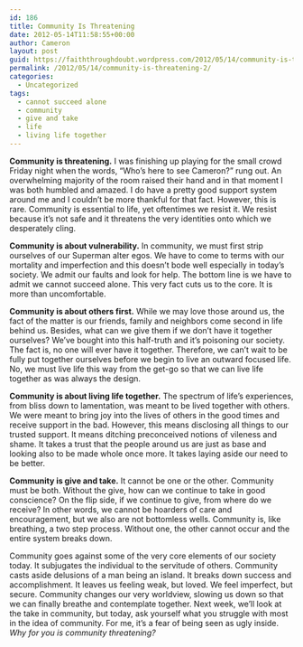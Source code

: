 ```yaml
---
id: 186
title: Community Is Threatening
date: 2012-05-14T11:58:55+00:00
author: Cameron
layout: post
guid: https://faiththroughdoubt.wordpress.com/2012/05/14/community-is-threatening/
permalink: /2012/05/14/community-is-threatening-2/
categories:
  - Uncategorized
tags:
  - cannot succeed alone
  - community
  - give and take
  - life
  - living life together
---
```

**Community is threatening.** I was finishing up playing for the small crowd Friday night when the words, “Who’s here to see Cameron?” rung out. An overwhelming majority of the room raised their hand and in that moment I was both humbled and amazed. I do have a pretty good support system around me and I couldn’t be more thankful for that fact. However, this is rare. Community is essential to life, yet oftentimes we resist it. We resist because it’s not safe and it threatens the very identities onto which we desperately cling.

**Community is about vulnerability.** In community, we must first strip ourselves of our Superman alter egos. We have to come to terms with our mortality and imperfection and this doesn’t bode well especially in today’s society. We admit our faults and look for help. The bottom line is we have to admit we cannot succeed alone. This very fact cuts us to the core. It is more than uncomfortable.

**Community is about others first.** While we may love those around us, the fact of the matter is our friends, family and neighbors come second in life behind us. Besides, what can we give them if we don’t have it together ourselves? We’ve bought into this half-truth and it’s poisoning our society. The fact is, no one will ever have it together. Therefore, we can’t wait to be fully put together ourselves before we begin to live an outward focused life. No, we must live life this way from the get-go so that we can live life together as was always the design.

**Community is about living life together.** The spectrum of life’s experiences, from bliss down to lamentation, was meant to be lived together with others. We were meant to bring joy into the lives of others in the good times and receive support in the bad. However, this means disclosing all things to our trusted support. It means ditching preconceived notions of vileness and shame. It takes a trust that the people around us are just as base and looking also to be made whole once more. It takes laying aside our need to be better.

**Community is give and take.** It cannot be one or the other. Community must be both. Without the give, how can we continue to take in good conscience? On the flip side, if we continue to give, from where do we receive? In other words, we cannot be hoarders of care and encouragement, but we also are not bottomless wells. Community is, like breathing, a two step process. Without one, the other cannot occur and the entire system breaks down.

Community goes against some of the very core elements of our society today. It subjugates the individual to the servitude of others. Community casts aside delusions of a man being an island. It breaks down success and accomplishment. It leaves us feeling weak, but loved. We feel imperfect, but secure. Community changes our very worldview, slowing us down so that we can finally breathe and contemplate together. Next week, we’ll look at the take in community, but today, ask yourself what you struggle with most in the idea of community. For me, it’s a fear of being seen as ugly inside. _Why for you is community threatening?_